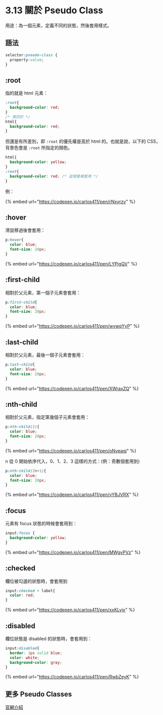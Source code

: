 # 3.13 關於 Pseudo Class

用途：為一個元素，定義不同的狀態，然後套用樣式。

## 語法

```css
selector:pseudo-class {
  property:value;
}
```

## :root

指的就是 html 元素：

```css
:root{
  background-color: red;
}
/* 等同於 */
html{
  background-color: red;
}
```

但還是有所差別，即 `:root` 的優先權是高於 html 的。也就是說，以下的 CSS，背景色會是 `:root` 所指定的顏色。

```css
html{
  background-color: yellow;
}
:root{
  background-color: red; /* 這個會被套用 */
}
```

例：

{% embed url="https://codepen.io/carlos411/pen/rNxyrzy" %}



## :hover

滑鼠移過後會套用：

```css
p:hover{
  color: blue;
  font-size: 20px;
}
```

{% embed url="https://codepen.io/carlos411/pen/LYPjgQV" %}

## :first-child

相對於父元素，第一個子元素會套用：

```css
p:first-child{
  color: blue;
  font-size: 20px;
}
```

{% embed url="https://codepen.io/carlos411/pen/wvwqYyP" %}

## :last-child

相對於父元素，最後一個子元素會套用：

```css
p:last-child{
  color: blue;
  font-size: 20px;
}
```

{% embed url="https://codepen.io/carlos411/pen/XWraxZQ" %}

## :nth-child

相對於父元素，指定第幾個子元素會套用：

```css
p:nth-child(2){
  color: blue;
  font-size: 20px;
}
```

{% embed url="https://codepen.io/carlos411/pen/oNveaqj" %}

n 從 0 開始依序代入，0、1、2、3 這樣的方式：\(例：奇數個套用到\)

```css
p:nth-child(2n+1){
  color: blue;
  font-size: 20px;
}
```

{% embed url="https://codepen.io/carlos411/pen/vYBJVRX" %}

## :focus

元素有 focus 狀態的時候會套用到：

```css
input:focus {
  background-color: yellow;
}
```

{% embed url="https://codepen.io/carlos411/pen/MWgvPVz" %}

## :checked

欄位被勾選的狀態時，會套用到

```css
input:checked + label{
  color: red;
}
```

{% embed url="https://codepen.io/carlos411/pen/xxKLyjx" %}

## :disabled

欄位狀態是 disabled 的狀態時，會套用到：

```css
input:disabled{
  border: 1px solid blue;
  color: white;
  background-color: gray;
}
```

{% embed url="https://codepen.io/carlos411/pen/RwbZeyK" %}



## 更多 Pseudo Classes

[官網介紹](https://www.w3schools.com/css/css_pseudo_classes.asp)

